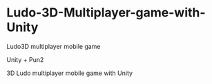 # Ludo-3D-Multiplayer-game-with-Unity
Ludo3D multiplayer mobile game

Unity + Pun2

3D Ludo multiplayer mobile game with Unity
